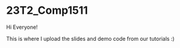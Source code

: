 # 23T2_Comp1511

Hi Everyone!

This is where I upload the slides and demo code from our tutorials :)
